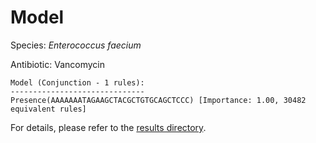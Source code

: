 
# Model

Species: *Enterococcus faecium*

Antibiotic: Vancomycin

```
Model (Conjunction - 1 rules):
------------------------------
Presence(AAAAAAATAGAAGCTACGCTGTGCAGCTCCC) [Importance: 1.00, 30482 equivalent rules]

```

For details, please refer to the [results directory](../../../../../results/scm_b/enterococcus%20faecium/vancomycin/repeat_0/).

